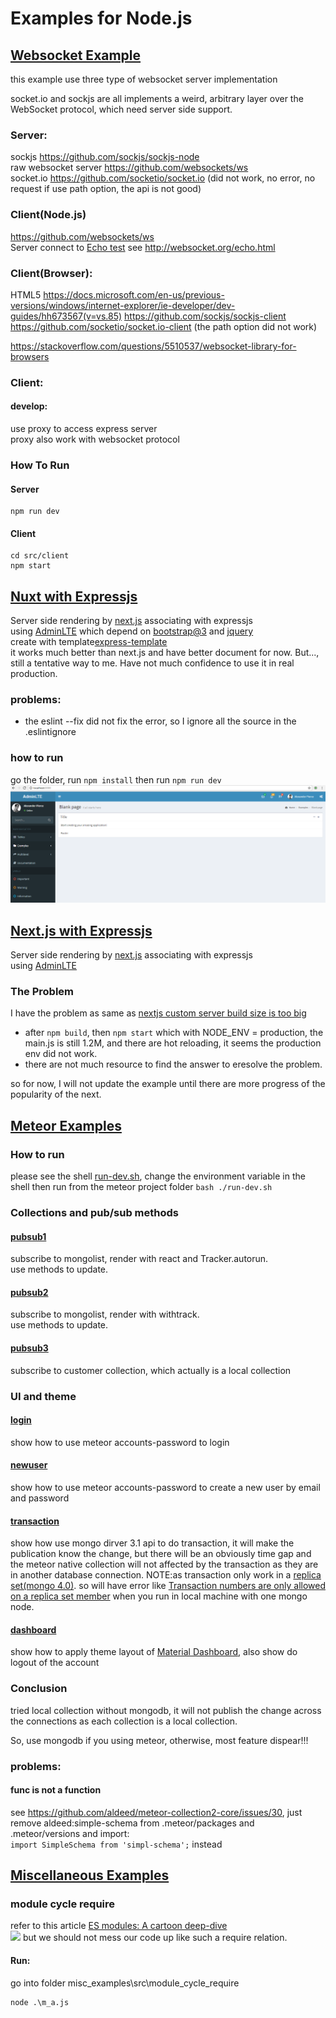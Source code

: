 # Examples for Node.js


## [Websocket Example](./websocket)

this example use three type of websocket server implementation

socket.io and sockjs are all implements a weird, arbitrary layer over the WebSocket protocol, which need server side support.



### Server:
sockjs https://github.com/sockjs/sockjs-node  
raw websocket server https://github.com/websockets/ws   
socket.io https://github.com/socketio/socket.io (did not work, no error, no request if use path option, the api is not good)

### Client(Node.js)
https://github.com/websockets/ws  
Server connect to [Echo test](ws://echo.websocket.org) see http://websocket.org/echo.html  

### Client(Browser):
HTML5    https://docs.microsoft.com/en-us/previous-versions/windows/internet-explorer/ie-developer/dev-guides/hh673567(v=vs.85)
https://github.com/sockjs/sockjs-client   
https://github.com/socketio/socket.io-client (the path option did not work)




https://stackoverflow.com/questions/5510537/websocket-library-for-browsers



### Client:  
#### develop:  
use proxy to access express server  
proxy also work with websocket protocol  

### How To Run
#### Server
```shell  
npm run dev  
```

#### Client  
```shell
cd src/client  
npm start  
```

## [Nuxt with Expressjs](./nuxt_express)
Server side rendering by [next.js](https://github.com/nuxt/nuxt.js) associating with expressjs   
using [AdminLTE](https://github.com/almasaeed2010/AdminLTE/) which depend on [bootstrap@3](https://getbootstrap.com/) and [jquery](https://jquery.com/)  
create with template[express-template](https://github.com/nuxt-community/express-template)  
it works much better than next.js and have better document for now. But..., still a tentative way to me. Have not much confidence to use it in real production.
### problems:
- the eslint --fix did not fix the error, so I ignore all the source  in the .eslintignore
### how to run
go the folder, run ```npm install``` then run ```npm run dev```
![](./nuxt-admin-lte.png)

## [Next.js with Expressjs](./nextjs_express)
Server side rendering by [next.js](https://github.com/zeit/next.js) associating with expressjs  
using [AdminLTE](https://github.com/almasaeed2010/AdminLTE/)
### The Problem
I have the problem as same as [nextjs custom server build size is too big
](https://stackoverflow.com/questions/48572022/nextjs-custom-server-build-size-is-too-big)
- after ```npm build```, then ```npm start``` which with NODE_ENV = production, the main.js is still 1.2M, and there are hot reloading, it seems the production env did not work.
- there are not much resource to find the answer to eresolve the problem.  

so for now, I will not update the example until there are more progress of the popularity of the next.

## [Meteor Examples](./meteor)  
### How to run
please see the shell [run-dev.sh](./meteor/run-dev.sh), change the environment variable in the shell then run from the meteor project folder
`bash ./run-dev.sh`
### Collections and pub/sub methods  
#### [pubsub1](./meteor/imports/pubsub1/client/pubsub1.js)  
subscribe to mongolist, render with react and Tracker.autorun.  
use methods to update.
#### [pubsub2](./meteor/imports/pubsub2/client/pubsub2.js)  
subscribe to mongolist, render with withtrack.  
use methods to update.  
#### [pubsub3](./meteor/imports/pubsub3/client/pubsub3.js)  
subscribe to customer collection, which actually is a local collection  
### UI and theme
#### [login](./meteor/imports/ui/account1/login.js)   
show how to use meteor accounts-password to login
#### [newuser](./meteor/imports/ui/account1/newuser.js)  
show how to use meteor accounts-password to create a new user by email and password
#### [transaction](./meteor/imports/transaction1/client/transaction1.js)  
show how use mongo dirver 3.1 api to do transaction, it will make the publication know the change, but there will be an obviously time gap and the meteor native collection will not affected by the transaction as they are in another database connection.
NOTE:as transaction only work in a [replica set(mongo 4.0)](https://docs.mongodb.com/manual/tutorial/deploy-replica-set/). so will have error like [Transaction numbers are only allowed on a replica set member](https://stackoverflow.com/questions/51461952/mongodb-v4-0-transaction-mongoerror-transaction-numbers-are-only-allowed-on-a) when you run in local machine with one mongo node. 
#### [dashboard](./meteor/imports/ui/dashboard/main.js)   
show how to apply theme layout of [Material Dashboard](https://demos.creative-tim.com/material-dashboard/docs/2.0/getting-started/introduction.html#docs),
also show do logout of the account 

### Conclusion  
tried local collection without mongodb, it will not publish the change across the connections as each collection
is a local collection.

So, use mongodb if you using meteor, otherwise, most feature dispear!!!


### problems:

#### func is not a function
see https://github.com/aldeed/meteor-collection2-core/issues/30, 
just remove aldeed:simple-schema from .meteor/packages and .meteor/versions
and import:  
`import SimpleSchema from 'simpl-schema';` instead


## [Miscellaneous Examples](./misc_examples)

### module cycle require
refer to this article [ES modules: A cartoon deep-dive](https://hacks.mozilla.org/2018/03/es-modules-a-cartoon-deep-dive/)  
![](https://2r4s9p1yi1fa2jd7j43zph8r-wpengine.netdna-ssl.com/files/2018/03/43_cjs_cycle.png)
but we should not mess our code up like such a require relation.
#### Run: 
go into folder misc_examples\src\module_cycle_require
```shell
node .\m_a.js
```

